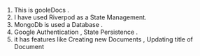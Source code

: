 1. This is gooleDocs .
2. I have used Riverpod as a State Management.
3. MongoDb is used a Database .
4. Google Authentication , State Persistence .
5. it has features like Creating new Documents , Updating title of Document


